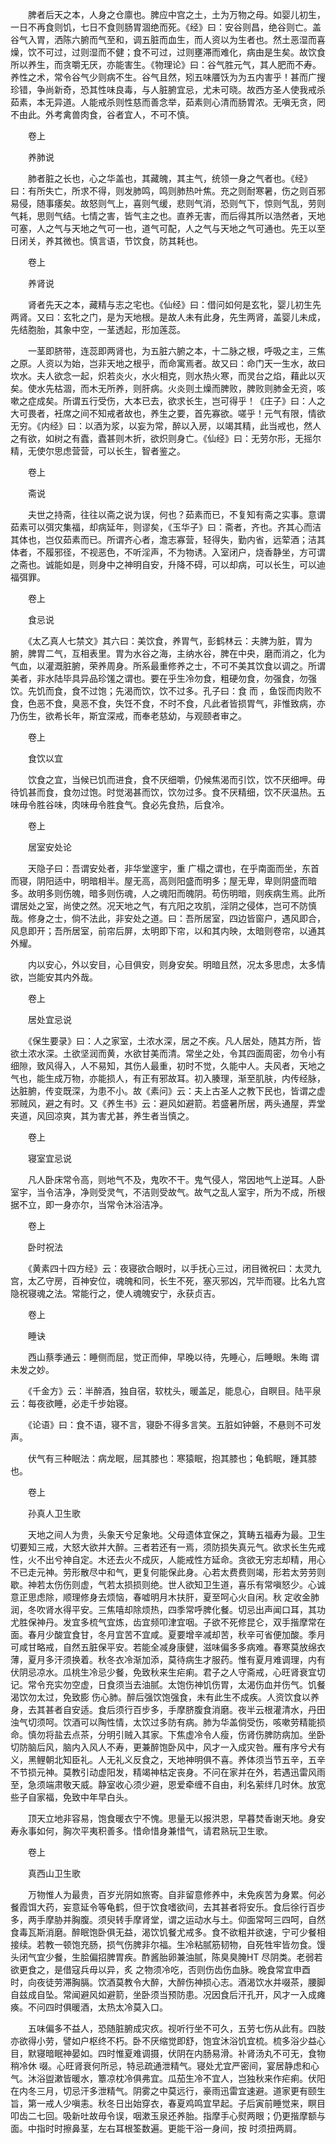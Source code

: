 <!-- { "loadSidebar": true } -->
　　脾者后天之本，人身之仓廪也。脾应中宫之土，土为万物之母。如婴儿初生，一日不再食则饥，七日不食则肠胃涸绝而死。《经》曰：安谷则昌，绝谷则亡。盖谷气入胃，洒陈六腑而气至和，调五脏而血生，而人资以为生者也。然土恶湿而喜燥，饮不可过，过则湿而不健；食不可过，过则壅滞而难化，病由是生矣。故饮食所以养生，而贪嚼无厌，亦能害生。《物理论》曰：谷气胜元气，其人肥而不寿。养性之术，常令谷气少则病不生。谷气且然，矧五味餍饫为为五内害乎！甚而广搜珍错，争尚新奇，恐其性味良毒，与人脏腑宜忌，尤未可晓。故西方圣人使我戒杀茹素，本无异道。人能戒杀则性慈而善念举，茹素则心清而肠胃浓。无嗔无贪，罔不由此。外考禽兽肉食，谷者宜人，不可不慎。

　　卷上

　　养肺说

　　肺者脏之长也，心之华盖也，其藏魄，其主气，统领一身之气者也。《经》曰：有所失亡，所求不得，则发肺鸣，鸣则肺热叶焦。充之则耐寒暑，伤之则百邪易侵，随事痿矣。故怒则气上，喜则气缓，悲则气消，恐则气下，惊则气乱，劳则气耗，思则气结。七情之害，皆气主之也。直养无害，而后得其所以浩然者，天地可塞，人之气与天地之气可一也，道气可配，人之气与天地之气可通也。先王以至日闭关，养其微也。慎言语，节饮食，防其耗也。

　　卷上

　　养肾说

　　肾者先天之本，藏精与志之宅也。《仙经》曰：借问如何是玄牝，婴儿初生先两肾。又曰：玄牝之门，是为天地根。是故人未有此身，先生两肾，盖婴儿未成，先结胞胎，其象中空，一茎透起，形加莲蕊。

　　一茎即脐带，连蕊即两肾也，为五脏六腑之本，十二脉之根，呼吸之主，三焦之原。人资以为始，岂非天地之根乎，而命寓焉者。故又曰：命门天一生水，故曰坎水。夫人欲念一起，炽若炎火，水火相克，则水热火寒，而灵台之焰，藉此以灭矣。使水先枯涸，而木无所养，则肝病。火炎则土燥而脾败，脾败则肺金无资，咳嗽之症成矣。所谓五行受伤，大本已去，欲求长生，岂可得乎！《庄子》曰：人之大可畏者，衽席之间不知戒者故也，养生之要，首先寡欲。嗟乎！元气有限，情欲无穷。《内经》曰：以酒为浆，以妄为常，醉以入房，以竭其精，此当戒也，然人之有欲，如树之有蠹，蠹甚则木折，欲炽则身亡。《仙经》曰：无劳尔形，无摇尔精，无使尔思虑营营，可以长生，智者鉴之。

　　卷上

　　斋说

　　夫世之持斋，往往以斋之说为误，何也？茹素而已，不复知有斋之实事。意谓茹素可以弭灾集福，却病延年，则谬矣，《玉华子》曰：斋者，齐也。齐其心而洁其体也，岂仅茹素而已。所谓齐心者，澹志寡营，轻得失，勤内省，远荤酒；洁其体者，不履邪径，不视恶色，不听淫声，不为物诱。入室闭户，烧香静坐，方可谓之斋也。诚能如是，则身中之神明自安，升降不碍，可以却病，可以长生，可以迪福弭罪。

　　卷上

　　食忌说

　　《太乙真人七禁文》其六曰：美饮食，养胃气，彭鹤林云：夫脾为脏，胃为腑，脾胃二气，互相表里。胃为水谷之海，主纳水谷，脾在中央，磨而消之，化为气血，以灌溉脏腑，荣养周身。所系最重修养之士，不可不美其饮食以调之。所谓美者，非水陆毕具异品珍馐之谓也。要在乎生冷勿食，粗硬勿食，勿强食，勿强饮。先饥而食，食不过饱；先渴而饮，饮不过多。孔子曰：食 而 ，鱼馁而肉败不食，色恶不食，臭恶不食，失饪不食，不时不食，凡此者皆损胃气，非惟致病，亦乃伤生，欲希长年，斯宜深戒，而奉老慈幼，与观颐者审之。

　　卷上

　　食饮以宜

　　饮食之宜，当候已饥而进食，食不厌细嚼，仍候焦渴而引饮，饮不厌细呷。毋待饥甚而食，食勿过饱。时觉渴甚而饮，饮勿过多。食不厌精细，饮不厌温热。五味毋令胜谷味，肉味毋令胜食气。食必先食热，后食冷。

　　卷上

　　居室安处论

　　天隐子曰：吾谓安处者，非华堂邃宇，重 广榻之谓也，在乎南面而坐，东首而寝，阴阳适中，明暗相半。屋无高，高则阳盛而明多；屋无卑，卑则阴盛而暗多。故明多则伤魄，暗多则伤魂，人之魂阳而魄阴。苟伤明暗，则疾病生焉。此所谓居处之室，尚使之然。况天地之气，有亢阳之攻肌，淫阴之侵体，岂可不防慎哉。修身之士，倘不法此，非安处之道。曰：吾所居室，四边皆窗户，遇风即合，风息即开；吾所居室，前帘后屏，太明即下帘，以和其内映，太暗则卷帘，以通其外耀。

　　内以安心，外以安目，心目俱安，则身安矣。明暗且然，况太多思虑，太多情欲，岂能安其内外哉。

　　卷上

　　居处宜忌说

　　《保生要录》曰：人之家室，土浓水深，居之不疾。凡人居处，随其方所，皆欲土浓水深。土欲坚润而黄，水欲甘美而清。常坐之处，令其四面周密，勿令小有细隙，致风得入，人不易知，其伤人最重，初时不觉，久能中人。夫风者，天地之气也，能生成万物，亦能损人，有正有邪故耳。初入腠理，渐至肌肤，内传经脉，达脏腑，传变既深，为患不小。故《素问》云：夫上古圣人之教下民也，皆谓之虚邪贼风，避之有时。又《养生书》云：避风如避箭。若盛暑所居，两头通屋，弄堂夹道，风回凉爽，其为害尤甚，养生者当慎之。

　　卷上

　　寝室宜忌说

　　凡人卧床常令高，则地气不及，鬼吹不干。鬼气侵人，常因地气上逆耳。人卧室宇，当令洁净，净则受灵气，不洁则受故气。故气之乱人室宇，所为不成，所根据不立，即一身亦尔，当常令沐浴洁净。

　　卷上

　　卧时祝法

　　《黄素四十四方经》云：夜寝欲合眼时，以手抚心三过，闭目微祝曰：太灵九宫，太乙守房，百神安位，魂魄和同，长生不死，塞灭邪凶，咒毕而寝。比名九宫隐祝寝魂之法。常能行之，使人魂魄安宁，永获贞吉。

　　卷上

　　睡诀

　　西山蔡季通云：睡侧而屈，觉正而伸，早晚以待，先睡心，后睡眼。朱晦 谓未发之妙。

　　《千金方》云：半醉酒，独自宿，软枕头，暖盖足，能息心，自瞑目。陆平泉云：每夜欲睡，必走千步始寝。

　　《论语》曰：食不语，寝不言，寝卧不得多言笑。五脏如钟磐，不悬则不可发声。

　　伏气有三种眠法：病龙眠，屈其膝也：寒猿眠，抱其膝也；龟鹤眠，踵其膝也。

　　卷上

　　孙真人卫生歌

　　天地之间人为贵，头象天兮足象地。父母遗体宜保之，箕畴五福寿为最。卫生切要知三戒，大怒大欲并大醉。三者若还有一焉，须防损失真元气。欲求长生先戒性，火不出兮神自定。木还去火不成灰，人能戒性方延命。贪欲无穷志却精，用心不已走元神。劳形散尽中和气，更复何能保此身。心若太费费则竭，形若太劳劳则歇。神若太伤伤则虚，气若太损损则绝。世人欲知卫生道，喜乐有常嗔怒少。心诚意正思虑除，顺理修身去烦恼，春嘘明月木扶肝，夏至呵心火自闲。秋 定收金肺润，冬吹肾水得平安。三焦嘻却除烦热，四季常呼脾化餐。切忌出声闻口耳，其功尤胜保神丹。发宜多梳气宜炼，齿宜频叩津宜咽。子欲不死修昆仑，双手揩摩常在面。春月少酸宜食甘，冬月宜苦不宜咸。夏要增辛减却苦，秋辛可省便加酸。季月可咸甘略戒，自然五脏保平安。若能全减身康健，滋味偏多多病难。春寒莫放绵衣薄，夏月多汗须换着。秋冬衣冷渐加添，莫待病生才服药。惟有夏月难调理，内有伏阴忌凉水。瓜桃生冷忌少餐，免致秋来生疟痢。君子之人守斋戒，心旺肾衰宜切记。常令充实勿空虚，日食须当去油腻。太饱伤神饥伤胃，太渴伤血并伤气。饥餐渴饮勿太过，免致膨 伤心肺。醉后强饮饱强食，未有此生不成疾。人资饮食以养身，去其甚者自安适。食后须行百步多，手摩脐腹食消磨。夜半云根灌清水，丹田浊气切须呵。饮酒可以陶性情，太饮过多防有病。肺为华盖倘受伤，咳嗽劳精能损命。慎勿将盐去点茶，分明引贼入其家。下焦虚冷令人瘦，伤肾伤脾防病加。坐卧切防脑后风，脑内入风人不寿，更兼醉饱卧风中，风才一入成灾咎。雁有序兮犬有义，黑鲤朝北知臣礼。人无礼义反食之，天地神明俱不喜。养体须当节五辛，五辛不节损元神。莫教引动虚阳发，精竭神枯定丧身。不问在家并在外，若遇迅雷风雨至，急须端肃敬天威。静室收心须少避，恩爱牵缠不自由，利名萦绊几时休。放宽些子自家福，免致中年早白头。

　　顶天立地非容易，饱食暖衣宁不愧。思量无以报洪恩，早暮焚香谢天地。身安寿永事如何，胸次平夷积善多。惜命惜身兼惜气，请君熟玩卫生歌。

　　卷上

　　真西山卫生歌

　　万物惟人为最贵，百岁光阴如旅寄。自非留意修养中，未免疾苦为身累。何必餐霞饵大药，妄意延令等龟鹤，但于饮食嗜欲间，去其甚者将安乐。食后徐行百步多，两手摩胁并胸腹。须臾转手摩肾堂，谓之运动水与土。仰面常呵三四呵，自然食毒瓦斯消磨。醉眠饱卧俱无益，渴饮饥餐尤戒多。食不欲粗并欲速，宁可少餐相接续。若教一顿饱充肠，损气伤脾非尔福。生冷粘腻筋韧物，自死牲牢皆勿食。馒头闭气宜少餐，生脍偏招脾胃疾。酢酱胎卵兼油腻，陈臭臭腌HT 尽阴类。老弱若欲更食之，是借寇兵毋以异，炙 之物须冷吃，否则伤齿伤血脉。晚食常宜申酉时，向夜徒劳滞胸膈。饮酒莫教令大醉，大醉伤神损心志。酒渴饮水并啜茶，腰脚自兹成自坠。常闻避风如避箭，坐卧须当预防患。况因食后汗孔开，风才一入成瘫痪。不问四时俱暖酒，太热太冷莫入口。

　　五味偏多不益人，恐随脏腑成灾疚。视听行坐不可久，五劳七伤从此有。四肢亦欲得小劳，譬如户枢终不朽。卧不厌缩觉即舒，饱宜沐浴饥宜梳。梳多浴少益心目，默寝暗眠神晏如。四时惟夏难调摄，伏阴在内肠易滑。补肾汤丸不可无，食物稍冷休 啜。心旺肾衰何所忌，特忌疏通泄精气。寝处尤宜严密间，宴居静虑和心气。沐浴盥漱皆暖水，簟凉枕冷俱弗宜。瓜茄生冷不宜人，岂独秋来作疟痢。伏阳在内冬三月，切忌汗多泄精气。阴雾之中莫远行，豪雨迅雷宜速避。道家更有颐生旨，第一戒人少嗔恚。秋冬日出始穿衣，春夏鸡鸣宜早起。子后寅前睡觉来，瞑目叩齿二七回。吸新吐故毋令误，咽漱玉泉还养胎。指摩手心熨两眼；仍更揩摩额与面。中指时时擦鼻茎，左右耳根筌数遍。更能干浴一身间，按 时须扭两肩。

